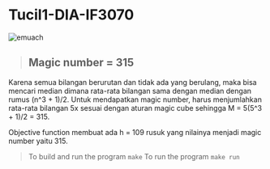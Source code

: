 # Tucil1-DIA-IF3070

![emuach](https://gcdnb.pbrd.co/images/7v3mlTBidl59.png?o=1)

>## Magic number = 315
Karena semua bilangan berurutan dan tidak ada yang berulang, maka bisa mencari median dimana rata-rata bilangan sama dengan median dengan rumus (n^3 + 1)/2. Untuk mendapatkan magic number, harus menjumlahkan rata-rata bilangan 5x sesuai dengan aturan magic cube sehingga M = 5(5^3 + 1)/2 = 315.

Objective function membuat ada h = 109 rusuk yang nilainya menjadi magic number yaitu 315.

> To build and run the program
```make```
> To run the program
```make run```
